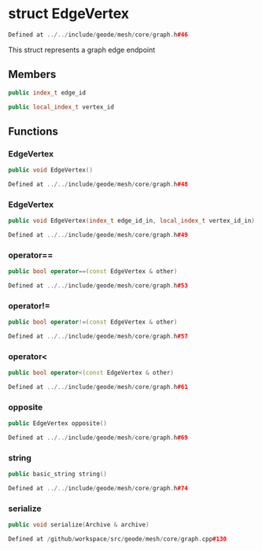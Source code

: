 # struct EdgeVertex

```cpp
Defined at ../../include/geode/mesh/core/graph.h#46
```

 This struct represents a graph edge endpoint



## Members

```cpp
public index_t edge_id

```

```cpp
public local_index_t vertex_id

```



## Functions

### EdgeVertex

```cpp
public void EdgeVertex()
```

```cpp
Defined at ../../include/geode/mesh/core/graph.h#48
```

### EdgeVertex

```cpp
public void EdgeVertex(index_t edge_id_in, local_index_t vertex_id_in)
```

```cpp
Defined at ../../include/geode/mesh/core/graph.h#49
```

### operator==

```cpp
public bool operator==(const EdgeVertex & other)
```

```cpp
Defined at ../../include/geode/mesh/core/graph.h#53
```

### operator!=

```cpp
public bool operator!=(const EdgeVertex & other)
```

```cpp
Defined at ../../include/geode/mesh/core/graph.h#57
```

### operator<

```cpp
public bool operator<(const EdgeVertex & other)
```

```cpp
Defined at ../../include/geode/mesh/core/graph.h#61
```

### opposite

```cpp
public EdgeVertex opposite()
```

```cpp
Defined at ../../include/geode/mesh/core/graph.h#69
```

### string

```cpp
public basic_string string()
```

```cpp
Defined at ../../include/geode/mesh/core/graph.h#74
```

### serialize

```cpp
public void serialize(Archive & archive)
```

```cpp
Defined at /github/workspace/src/geode/mesh/core/graph.cpp#130
```



